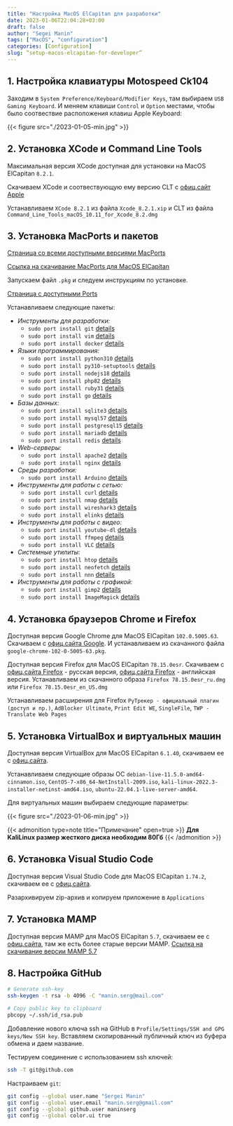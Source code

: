 ```yaml
---
title: "Настройка MacOS ElCapitan для разработки"
date: 2023-01-06T22:04:28+03:00
draft: false
author: "Segei Manin"
tags: ["MacOS", "configuration"]
categories: [Configuration]
slug: “setup-macos-elcapitan-for-developer”
---
```


## 1. Настройка клавиатуры Motospeed Ck104 <a id="1. Настройка клавиатуры Motospeed Ck104"></a>

Заходим в `System Preference/Keyboard/Modifier Keys`, там выбираем `USB Gaming Keyboard`. И меняем клавиши `Control` и `Option` местами, чтобы было соотвествие расположения клавиш Apple Keyboard:

{{< figure src="./2023-01-05-min.jpg" >}}


## 2. Установка XCode и Command Line Tools <a id="2. Установка XCode и Command Line Tools"></a>

Максимальная версия XCode доступная для установки на MacOS ElCapitan `8.2.1`.

Скачиваем XCode и соотвествующую ему версию CLT c [офиц.сайт Apple](https://developer.apple.com/download/more/)

Устанавливаем `XCode 8.2.1` из файла `Xcode_8.2.1.xip` и CLT из файла `Command_Line_Tools_macOS_10.11_for_Xcode_8.2.dmg`


## 3. Установка MacPorts и пакетов <a id="3. Установка MacPorts и пакетов"></a>

[Страница со всеми доступными версиями MacPorts](https://www.macports.org/install.php#installing)

[Ссылка на скачивание MacPorts для MacOS ElCapitan](https://github.com/macports/macports-base/releases/download/v2.8.0/MacPorts-2.8.0-10.11-ElCapitan.pkg)

Запускаем файл `.pkg` и следуем инструкциям по установке.

[Страница с доступными Ports](https://ports.macports.org/)

Устанавливаем следующие пакеты:

- *Инструменты для разработки:*
  - `sudo port install git` [details](https://ports.macports.org/port/git/details/)
  - `sudo port install vim` [details](https://ports.macports.org/port/vim/details/)
  - `sudo port install docker` [details](https://ports.macports.org/port/docker/details/)
- *Языки программирования:*
  - `sudo port install python310` [details](https://ports.macports.org/port/python310/details/)
  - `sudo port install py310-setuptools` [details](https://ports.macports.org/port/py310-setuptools/details/)
  - `sudo port install nodejs18` [details](https://ports.macports.org/port/nodejs18/details/)
  - `sudo port install php82` [details](https://ports.macports.org/port/php82/details/)
  - `sudo port install ruby31` [details](https://ports.macports.org/port/ruby31/details/)
  - `sudo port install go` [details](https://ports.macports.org/port/go/details/)
- *Базы данных:*
  - `sudo port install sqlite3` [details](https://ports.macports.org/port/sqlite3/details/)
  - `sudo port install mysql57` [details](https://ports.macports.org/port/mysql57/details/)
  - `sudo port install postgresql15` [details](https://ports.macports.org/port/postgresql15/details/)
  - `sudo port install mariadb` [details](https://ports.macports.org/port/mariadb/details/)
  - `sudo port install redis` [details](https://ports.macports.org/port/redis/details/)
- *Web-серверы:*
  - `sudo port install apache2` [details](https://ports.macports.org/port/apache2/details/)
  - `sudo port install nginx` [details](https://ports.macports.org/port/nginx/details/)
- *Среды разработки:*
  - `sudo port install Arduino` [details](https://ports.macports.org/port/Arduino/details/)
- *Инструменты для работы с сетью:*
  - `sudo port install curl` [details](https://ports.macports.org/port/curl/details/)
  - `sudo port install nmap` [details](https://ports.macports.org/port/nmap/details/)
  - `sudo port install wireshark3` [details](https://ports.macports.org/port/wireshark3/details/)
  - `sudo port install elinks` [details](https://ports.macports.org/port/elinks/details/)
- *Инструменты для работы с видео:*
  - `sudo port install youtube-dl` [details](https://ports.macports.org/port/youtube-dl/details/)
  - `sudo port install ffmpeg` [details](https://ports.macports.org/port/ffmpeg/details/)
  - `sudo port install VLC` [details](https://ports.macports.org/port/VLC/details/)
- *Системные утилиты:*
  - `sudo port install htop` [details](https://ports.macports.org/port/htop/details/)
  - `sudo port install neofetch` [details](https://ports.macports.org/port/neofetch/details/)
  - `sudo port install nnn` [details](https://ports.macports.org/port/nnn/details/)
- *Инструменты для работы с графикой:*
  - `sudo port install gimp2` [details](https://ports.macports.org/port/gimp2/details/)
  - `sudo port install ImageMagick` [details](https://ports.macports.org/port/ImageMagick/details/)


## 4. Установка браузеров Chrome и Firefox <a id="4. Установка браузеров Chrome и Firefox"></a>

Доступная версия Google Chrome для MacOS ElCapitan `102.0.5005.63`. Скачиваем с [офиц.сайта Google](https://google-chrome.en.uptodown.com/mac/download/62632406). И устанавливаем из скачанного файла `google-chrome-102-0-5005-63.pkg`.

Доступная версия Firefox для MacOS ElCapitan `78.15.0esr`. Скачиваем с [офиц.сайта Firefox](https://ftp.mozilla.org/pub/firefox/releases/78.15.0esr/mac/ru/) - русская версия, [офиц.сайта Firefox](https://ftp.mozilla.org/pub/firefox/releases/78.15.0esr/mac/en-US/) - английская версия. Устанавливаем из скачанного образа `Firefox 78.15.0esr_ru.dmg` или `Firefox 78.15.0esr_en_US.dmg`

Устанавливаем расширения для Firefox `РуТрекер - официальный плагин (доступ и пр.)`, `AdBlocker Ultimate`, `Print Edit WE`, `SingleFile`, `TWP - Translate Web Pages`


## 5. Установка VirtualBox и виртуальных машин <a id="5. Установка VirtualBox и виртуальных машин"></a>

Доступная версия VirtualBox для MacOS ElCapitan `6.1.40`, скачиваем ее  с [офиц.сайта](https://www.virtualbox.org/wiki/Download_Old_Builds_6_1).

Устанавливаем следующие образы ОС `debian-live-11.5.0-amd64-cinnamon.iso`, `CentOS-7-x86_64-NetInstall-2009.iso`, `kali-linux-2022.3-installer-netinst-amd64.iso`, `ubuntu-22.04.1-live-server-amd64`.

Для виртуальных машин выбираем следующие параметры:

{{< figure src="./2023-01-06-min.jpg" >}}

{{< admonition type=note title="Примечание" open=true >}}
**Для KaliLinux размер жесткого диска необходим 80Гб**
{{< /admonition >}}


## 6. Установка Visual Studio Code <a id="6. Установка Visual Studio Code"></a>

Доступная версия Visual Studio Code для MacOS ElCapitan `1.74.2`, скачиваем ее с [офиц.сайта](https://code.visualstudio.com/Download).

Разархивируем zip-архив и копируем приложение в `Applications`


## 7. Установка MAMP <a id="7. Установка MAMP"></a>

Доступная версия MAMP для MacOS ElCapitan `5.7`, скачиваем ее с [офиц.сайта](https://www.mamp.info/en/downloads/older-versions/), там же есть более старые версии MAMP.
[Ссылка на скачивание версии MAMP 5.7](https://downloads.mamp.info/MAMP-PRO/releases/5.7/MAMP_MAMP_PRO_5.7.pkg)

## 8. Настройка GitHub <a id="8. Настройка GitHub"></a>

```bash
# Generate ssh-key
ssh-keygen -t rsa -b 4096 -C "manin.serg@mail.com"

# Copy public key to clipboard
pbcopy ~/.ssh/id_rsa.pub
```

Добавление нового ключа ssh на GitHub в `Profile/Settings/SSH and GPG keys/New SSH key`. Вставляем скопированный публичный ключ из буфера обмена и даем название.

Тестируем соединение с использованием ssh ключей:

```bash
ssh -T git@github.com
```

Настраиваем `git`:

```bash
git config --global user.name "Sergei Manin"
git config --global user.email "manin.serg@gmail.com"
git config --global github.user maninserg
git config --global color.ui true
```













